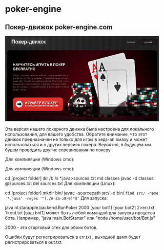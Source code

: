 poker-engine
============



Покер-движок poker-engine.com
----
![poker-engine](https://github.com/moneyrobot2023/poker-engine2023/blob/master/poker.jpg )

Эта версия нашего покерного движка была настроена для локального использования, для вашего удобства. Обратите внимание, что этот движок предназначен не только для игры в хедз-ап омаху и может использоваться и в других версиях покера. Вероятно, в будущем мы будем проводить другие соревнования по покеру.

Для компиляции (Windows cmd):

Для компиляции (Windows cmd):

cd [project folder]
dir /b /s *.java>sources.txt
md classes
javac -d classes @sources.txt
del sources.txt
Для компиляции (Linux):

cd [project folder]
mkdir bin/
javac -sourcepath src/ -d bin/ `find src/ -name '*.java' -regex '^[./A-Za-z0-9]*$'`
Для запуска:

java nl.starapple.backend.RunPoker 2000 [your bot1] [your bot2] 2>err.txt 1>out.txt
[ваш bot1] может быть любой командой для запуска процесса бота. Например, "java main.BotStarter" или "node /home/user/bot/Bot.js"

2000 - это стартовый стек для обоих ботов.

Ошибки будут регистрироваться в err.txt , выходной дамп будет регистрироваться в out.txt.
